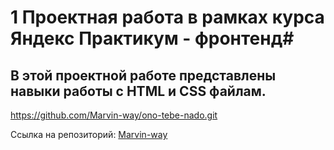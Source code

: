# 1 Проектная работа в рамках курса Яндекс Практикум - фронтенд#

## В этой проектной работе представлены навыки работы с HTML и CSS файлам. ##

https://github.com/Marvin-way/ono-tebe-nado.git

Ссылка на репозиторий: [Marvin-way](https://github.com/Marvin-way/ono-tebe-nado)